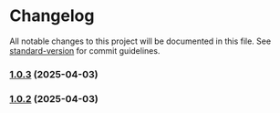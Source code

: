 # Changelog

All notable changes to this project will be documented in this file. See [standard-version](https://github.com/conventional-changelog/standard-version) for commit guidelines.

### [1.0.3](https://github.com-sh-business/Sahil24-lab/ssh-node-logger/compare/v1.0.2...v1.0.3) (2025-04-03)

### [1.0.2](https://github.com-sh-business/Sahil24-lab/ssh-node-logger/compare/v1.0.1...v1.0.2) (2025-04-03)
